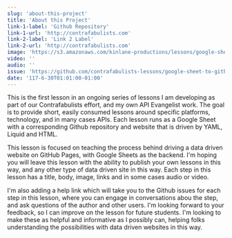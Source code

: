 ```yaml
---
slug: 'about-this-project'
title: 'About this Project'
link-1-label: 'Github Repository'
link-1-url: 'http://contrafabulists.com'
link-2-label: 'Link 2 Label'
link-2-url: 'http://contrafabulists.com'
image: 'https://s3.amazonaws.com/kinlane-productions/lessons/google-sheet-to-github.png'
video: ''
audio: ''
issue: 'https://github.com/contrafabulists-lessons/google-sheet-to-github-website/issues/1'
date: '117-6-30T01:01:00-01:00'
---
```

This is the first lesson in an ongoing series of lessons I am developing as part of our Contrafabulists effort, and my own API Evangelist work. The goal is to provide short, easily consumed lessons around specific platforms, technology, and in many cases APIs. Each lesson runs as a Google Sheet with a corresponding Github repository and website that is driven by YAML, Liquid and HTML. 

This lesson is focused on teaching the process behind driving a data driven website on GitHub Pages, with Google Sheets as the backend. I'm hoping you will leave this lesson with the ability to publish your own lessons in this way, and any other type of data driven site in this way. Each step in this lesson has a title, body, image, links and in some cases audio or video. 

I'm also adding a help link which will take you to the Github issues for each step in this lesson, where you can engage in conversations abou the step, and ask questions of the author and other users. I'm looking forward to your feedback, so I can improve on the lesson for future students. I'm looking to make these as helpful and informative as I possibly can, helping folks understanding the possibilities with data driven websites in this way.
